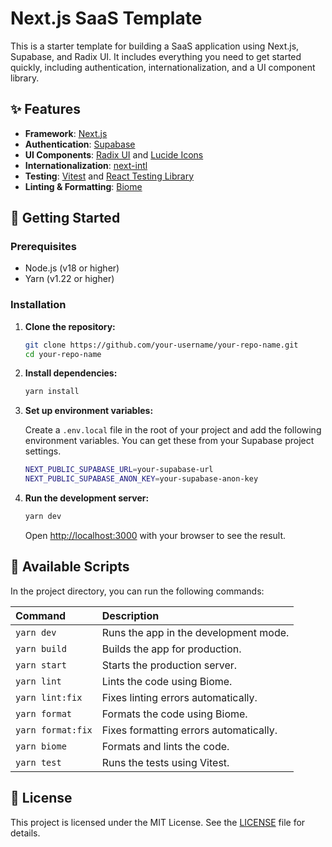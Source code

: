 # Next.js SaaS Template

This is a starter template for building a SaaS application using Next.js, Supabase, and Radix UI. It includes everything you need to get started quickly, including authentication, internationalization, and a UI component library.

## ✨ Features

- **Framework**: [Next.js](https://nextjs.org/)
- **Authentication**: [Supabase](https://supabase.io/)
- **UI Components**: [Radix UI](https://www.radix-ui.com/) and [Lucide Icons](https://lucide.dev/)
- **Internationalization**: [next-intl](https://next-intl-docs.vercel.app/)
- **Testing**: [Vitest](https://vitest.dev/) and [React Testing Library](https://testing-library.com/docs/react-testing-library/intro/)
- **Linting & Formatting**: [Biome](https://biomejs.dev/)

## 🚀 Getting Started

### Prerequisites

- Node.js (v18 or higher)
- Yarn (v1.22 or higher)

### Installation

1.  **Clone the repository:**

    ```bash
    git clone https://github.com/your-username/your-repo-name.git
    cd your-repo-name
    ```

2.  **Install dependencies:**

    ```bash
    yarn install
    ```

3.  **Set up environment variables:**

    Create a `.env.local` file in the root of your project and add the following environment variables. You can get these from your Supabase project settings.

    ```bash
    NEXT_PUBLIC_SUPABASE_URL=your-supabase-url
    NEXT_PUBLIC_SUPABASE_ANON_KEY=your-supabase-anon-key
    ```

4.  **Run the development server:**

    ```bash
    yarn dev
    ```

    Open [http://localhost:3000](http://localhost:3000) with your browser to see the result.

## 📜 Available Scripts

In the project directory, you can run the following commands:

| Command           | Description                            |
| :---------------- | :------------------------------------- |
| `yarn dev`        | Runs the app in the development mode.  |
| `yarn build`      | Builds the app for production.         |
| `yarn start`      | Starts the production server.          |
| `yarn lint`       | Lints the code using Biome.            |
| `yarn lint:fix`   | Fixes linting errors automatically.    |
| `yarn format`     | Formats the code using Biome.          |
| `yarn format:fix` | Fixes formatting errors automatically. |
| `yarn biome`      | Formats and lints the code.            |
| `yarn test`       | Runs the tests using Vitest.           |

## 📝 License

This project is licensed under the MIT License. See the [LICENSE](LICENSE) file for details.
